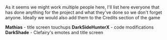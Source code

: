 As it seems we might work multiple people here, I'll list here everyone that has done anything for the project and what they've done so we don't forget anyone.
Ideally we would also add them to the Credits section of the game

**Mathias** - title screen touchups
**DarkSideHunterX** - code modifications
**DarkShade** - Clefairy's emotes and title screen